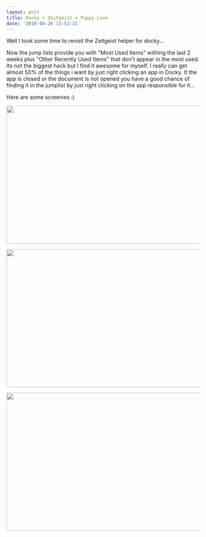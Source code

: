 ```yaml
---
layout: post
title: Docky + Zeitgeist = Puppy Love
date: '2010-04-26 11:52:21'
---
```


Well I took some time to revisit the Zeitgeist helper for docky...

Now the jump lists provide you with "Most Used Items" withing the last 2 weeks plus "Other Recently Used Items" that don't appear in the most used. Its not the biggest hack but I find it awesome for myself. I really can get almost 50% of the things i want by just right clicking an app in Docky. It the app is closed or the document is not opened you have a good chance of finding it in the jumplist by just right clicking on the app responsible for it...

Here are some screenies :)

<a href="http://geekyogre.com/content/images/2010/04/Screenshot.png"><img class="alignnone size-full wp-image-1166" title="Screenshot" src="http://geekyogre.com/content/images/2010/04/Screenshot.png" alt="" width="614" height="360" /></a>

<a href="http://geekyogre.com/content/images/2010/04/Screenshot-1.png"><img class="alignnone size-full wp-image-1169" title="Screenshot-1" src="http://geekyogre.com/content/images/2010/04/Screenshot-1.png" alt="" width="614" height="360" /></a>

<a href="http://geekyogre.com/content/images/2010/04/Screenshot-21.png"><img class="alignnone size-full wp-image-1171" title="Screenshot-2" src="http://geekyogre.com/content/images/2010/04/Screenshot-21.png" alt="" width="614" height="360" /></a>